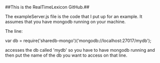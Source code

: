 ##This is the RealTimeLexicon GitHub.##

The exampleServer.js file is the code that I put up for an example. It assumes that you have mongodb running on your machine.

The line:

var db = require('sharedb-mongo')('mongodb://localhost:27017/mydb');

accesses the db called 'mydb' so you have to have mongodb running and then put the name of the db you want to access on that line.
